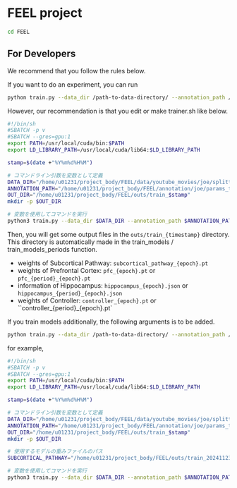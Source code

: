 # FEEL project

```sh
cd FEEL
```

## For Developers

We recommend that you follow the rules below.

If you want to do an experiment, you can run

```sh
python train.py --data_dir /path-to-data-directory/ --annotation_path /path-to-annotation-file/
```

However, our recommendation is that you edit or make trainer.sh like below.

```sh
#!/bin/sh
#SBATCH -p v
#SBATCH --gres=gpu:1
export PATH=/usr/local/cuda/bin:$PATH
export LD_LIBRARY_PATH=/usr/local/cuda/lib64:$LD_LIBRARY_PATH

stamp=$(date +"%Y%m%d%H%M")

# コマンドライン引数を変数として定義
DATA_DIR="/home/u01231/project_body/FEEL/data/youtube_movies/joe/splitted/trainval"
ANNOTATION_PATH="/home/u01231/project_body/FEEL/annotation/joe/params_trainval.csv"
OUT_DIR="/home/u01231/project_body/FEEL/outs/train_$stamp"
mkdir -p $OUT_DIR

# 変数を使用してコマンドを実行
python3 train.py --data_dir $DATA_DIR --annotation_path $ANNOTATION_PATH --out_dir $OUT_DIR > $OUT_DIR/err.out
```

Then, you will get some output files in the `outs/train_{timestamp}` directory. This directory is automatically made in the train_models / train_models_periods function.

- weights of Subcortical Pathway: `subcortical_pathway_{epoch}.pt`
- weights of Prefrontal Cortex: `pfc_{epoch}.pt` or `pfc_{period}_{epoch}.pt`
- information of Hippocampus: `hippocampus_{epoch}.json` or `hippocampus_{period}_{epoch}.json`
- weights of Controller: `controller_{epoch}.pt` or ``controller_{period}_{epoch}.pt`

If you train models additionally, the following arguments is to be added.

```sh
python train.py --data_dir /path-to-data-directory/ --annotation_path /path-to-annotation-file/ --subcortical_pathway /path-to-subcortical-pathway-weights/ --pfc /path-to-prefrontal-cortex-weights/ --hippocampus /path-to-hippocampus-information/ --controller /path-to-controller-weights/ --subcortical_pathway_train False --pfc_controller_train True
```

for example,

```sh
#!/bin/sh
#SBATCH -p v
#SBATCH --gres=gpu:1
export PATH=/usr/local/cuda/bin:$PATH
export LD_LIBRARY_PATH=/usr/local/cuda/lib64:$LD_LIBRARY_PATH

stamp=$(date +"%Y%m%d%H%M")

# コマンドライン引数を変数として定義
DATA_DIR="/home/u01231/project_body/FEEL/data/youtube_movies/joe/splitted/trainval"
ANNOTATION_PATH="/home/u01231/project_body/FEEL/annotation/joe/params_trainval.csv"
OUT_DIR="/home/u01231/project_body/FEEL/outs/train_$stamp"
mkdir -p $OUT_DIR

# 使用するモデルの重みファイルのパス
SUBCORTICAL_PATHWAY="/home/u01231/project_body/FEEL/outs/train_202411230421/subcortical_pathway_10.pt"

# 変数を使用してコマンドを実行
python3 train.py --data_dir $DATA_DIR --annotation_path $ANNOTATION_PATH --out_dir $OUT_DIR --subcortical_pathway $SUBCORTICAL_PATHWAY --subcortical_pathway_train False --pfc_controller_train True > $OUT_DIR/err.out
```
